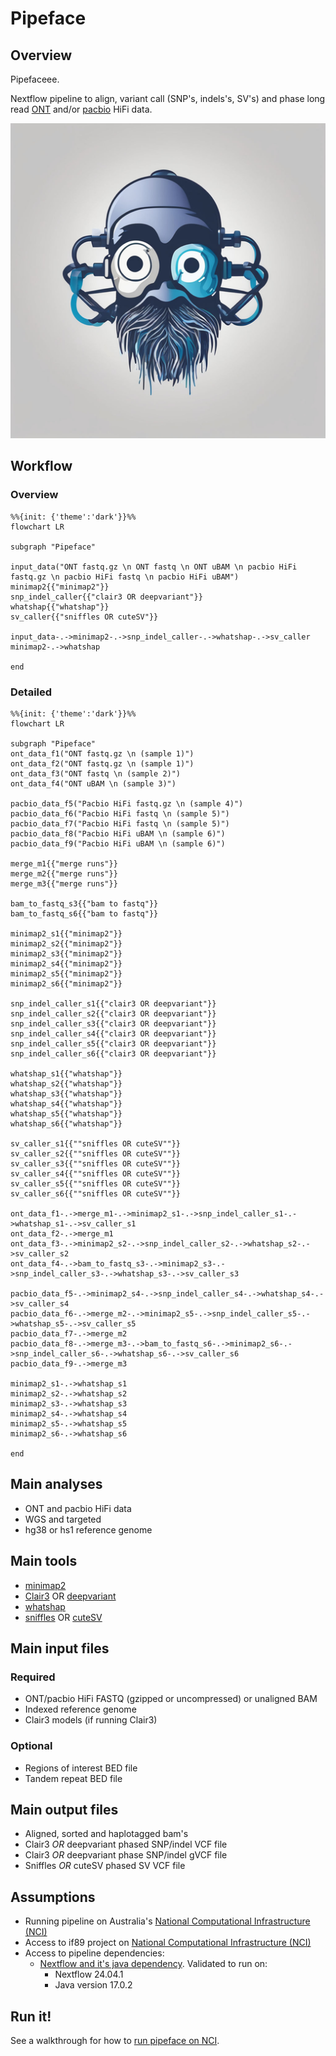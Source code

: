 # Pipeface

## Overview

Pipefaceee.

Nextflow pipeline to align, variant call (SNP's, indels's, SV's) and phase long read [ONT](https://nanoporetech.com/) and/or [pacbio](https://www.pacb.com/) HiFi data.

<p align="center">
    <img src="./images/pipeface.png">

## Workflow

### Overview

```mermaid
%%{init: {'theme':'dark'}}%%
flowchart LR

subgraph "Pipeface"

input_data("ONT fastq.gz \n ONT fastq \n ONT uBAM \n pacbio HiFi fastq.gz \n pacbio HiFi fastq \n pacbio HiFi uBAM")
minimap2{{"minimap2"}}
snp_indel_caller{{"clair3 OR deepvariant"}}
whatshap{{"whatshap"}}
sv_caller{{"sniffles OR cuteSV"}}

input_data-.->minimap2-.->snp_indel_caller-.->whatshap-.->sv_caller
minimap2-.->whatshap

end

```

### Detailed

```mermaid
%%{init: {'theme':'dark'}}%%
flowchart LR

subgraph "Pipeface"
ont_data_f1("ONT fastq.gz \n (sample 1)")
ont_data_f2("ONT fastq.gz \n (sample 1)")
ont_data_f3("ONT fastq \n (sample 2)")
ont_data_f4("ONT uBAM \n (sample 3)")

pacbio_data_f5("Pacbio HiFi fastq.gz \n (sample 4)")
pacbio_data_f6("Pacbio HiFi fastq \n (sample 5)")
pacbio_data_f7("Pacbio HiFi fastq \n (sample 5)")
pacbio_data_f8("Pacbio HiFi uBAM \n (sample 6)")
pacbio_data_f9("Pacbio HiFi uBAM \n (sample 6)")

merge_m1{{"merge runs"}}
merge_m2{{"merge runs"}}
merge_m3{{"merge runs"}}

bam_to_fastq_s3{{"bam to fastq"}}
bam_to_fastq_s6{{"bam to fastq"}}

minimap2_s1{{"minimap2"}}
minimap2_s2{{"minimap2"}}
minimap2_s3{{"minimap2"}}
minimap2_s4{{"minimap2"}}
minimap2_s5{{"minimap2"}}
minimap2_s6{{"minimap2"}}

snp_indel_caller_s1{{"clair3 OR deepvariant"}}
snp_indel_caller_s2{{"clair3 OR deepvariant"}}
snp_indel_caller_s3{{"clair3 OR deepvariant"}}
snp_indel_caller_s4{{"clair3 OR deepvariant"}}
snp_indel_caller_s5{{"clair3 OR deepvariant"}}
snp_indel_caller_s6{{"clair3 OR deepvariant"}}

whatshap_s1{{"whatshap"}}
whatshap_s2{{"whatshap"}}
whatshap_s3{{"whatshap"}}
whatshap_s4{{"whatshap"}}
whatshap_s5{{"whatshap"}}
whatshap_s6{{"whatshap"}}

sv_caller_s1{{""sniffles OR cuteSV""}}
sv_caller_s2{{""sniffles OR cuteSV""}}
sv_caller_s3{{""sniffles OR cuteSV""}}
sv_caller_s4{{""sniffles OR cuteSV""}}
sv_caller_s5{{""sniffles OR cuteSV""}}
sv_caller_s6{{""sniffles OR cuteSV""}}

ont_data_f1-.->merge_m1-.->minimap2_s1-.->snp_indel_caller_s1-.->whatshap_s1-.->sv_caller_s1
ont_data_f2-.->merge_m1
ont_data_f3-.->minimap2_s2-.->snp_indel_caller_s2-.->whatshap_s2-.->sv_caller_s2
ont_data_f4-.->bam_to_fastq_s3-.->minimap2_s3-.->snp_indel_caller_s3-.->whatshap_s3-.->sv_caller_s3

pacbio_data_f5-.->minimap2_s4-.->snp_indel_caller_s4-.->whatshap_s4-.->sv_caller_s4
pacbio_data_f6-.->merge_m2-.->minimap2_s5-.->snp_indel_caller_s5-.->whatshap_s5-.->sv_caller_s5
pacbio_data_f7-.->merge_m2
pacbio_data_f8-.->merge_m3-.->bam_to_fastq_s6-.->minimap2_s6-.->snp_indel_caller_s6-.->whatshap_s6-.->sv_caller_s6
pacbio_data_f9-.->merge_m3

minimap2_s1-.->whatshap_s1
minimap2_s2-.->whatshap_s2
minimap2_s3-.->whatshap_s3
minimap2_s4-.->whatshap_s4
minimap2_s5-.->whatshap_s5
minimap2_s6-.->whatshap_s6

end

```

## Main analyses

- ONT and pacbio HiFi data
- WGS and targeted
- hg38 or hs1 reference genome

## Main tools

- [minimap2](https://github.com/lh3/minimap2)
- [Clair3](https://github.com/HKU-BAL/Clair3) OR [deepvariant](https://github.com/google/deepvariant)
- [whatshap](https://github.com/whatshap/whatshap)
- [sniffles](https://github.com/fritzsedlazeck/Sniffles) OR [cuteSV](https://github.com/tjiangHIT/cuteSV)

## Main input files

### Required

- ONT/pacbio HiFi FASTQ (gzipped or uncompressed) or unaligned BAM
- Indexed reference genome
- Clair3 models (if running Clair3)

### Optional

- Regions of interest BED file
- Tandem repeat BED file

## Main output files

- Aligned, sorted and haplotagged bam's
- Clair3 *OR* deepvariant phased SNP/indel VCF file
- Clair3 *OR* deepvariant phase SNP/indel gVCF file
- Sniffles *OR* cuteSV phased SV VCF file

## Assumptions

- Running pipeline on Australia's [National Computational Infrastructure (NCI)](https://nci.org.au/)
- Access to if89 project on [National Computational Infrastructure (NCI)](https://nci.org.au/)
- Access to pipeline dependencies:
    - [Nextflow and it's java dependency](https://nf-co.re/docs/usage/installation). Validated to run on:
        - Nextflow 24.04.1
        - Java version 17.0.2

## Run it!

See a walkthrough for how to [run pipeface on NCI](./docs/run_on_nci.md).

